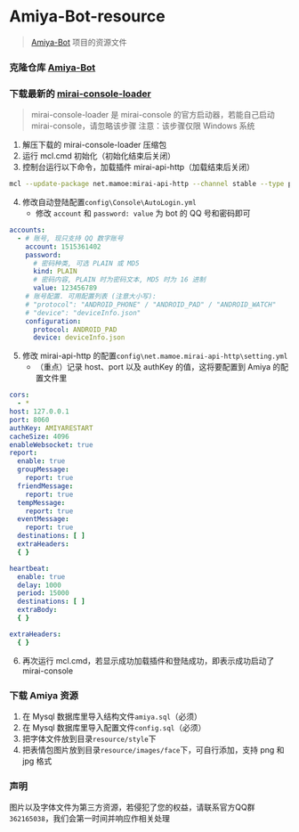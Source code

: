 # Amiya-Bot-resource

> [Amiya-Bot](https://github.com/vivien8261/Amiya-Bot) 项目的资源文件

### 克隆仓库 [Amiya-Bot](https://github.com/vivien8261/Amiya-Bot)

### 下载最新的 [mirai-console-loader](https://github.com/iTXTech/mirai-console-loader/releases)

> mirai-console-loader 是 mirai-console 的官方启动器，若能自己启动 mirai-console，请忽略该步骤
> 注意：该步骤仅限 Windows 系统

1. 解压下载的 mirai-console-loader 压缩包
2. 运行 mcl.cmd 初始化（初始化结束后关闭）
3. 控制台运行以下命令，加载插件 mirai-api-http（加载结束后关闭）

```bash
mcl --update-package net.mamoe:mirai-api-http --channel stable --type plugin
```

4. 修改自动登陆配置`config\Console\AutoLogin.yml`
    - 修改 `account` 和 `password: value` 为 bot 的 QQ 号和密码即可

```yml
accounts:
  - # 账号, 现只支持 QQ 数字账号
    account: 1515361402
    password:
      # 密码种类, 可选 PLAIN 或 MD5
      kind: PLAIN
      # 密码内容, PLAIN 时为密码文本, MD5 时为 16 进制
      value: 123456789
    # 账号配置. 可用配置列表 (注意大小写):
    # "protocol": "ANDROID_PHONE" / "ANDROID_PAD" / "ANDROID_WATCH"
    # "device": "deviceInfo.json"
    configuration:
      protocol: ANDROID_PAD
      device: deviceInfo.json
```

5. 修改 mirai-api-http 的配置`config\net.mamoe.mirai-api-http\setting.yml`
    - （重点）记录 host、port 以及 authKey 的值，这将要配置到 Amiya 的配置文件里

```yml
cors:
  - *
host: 127.0.0.1
port: 8060
authKey: AMIYARESTART
cacheSize: 4096
enableWebsocket: true
report:
  enable: true
  groupMessage:
    report: true
  friendMessage:
    report: true
  tempMessage:
    report: true
  eventMessage:
    report: true
  destinations: [ ]
  extraHeaders:
  { }

heartbeat:
  enable: true
  delay: 1000
  period: 15000
  destinations: [ ]
  extraBody:
  { }

extraHeaders:
  { }
```

6. 再次运行 mcl.cmd，若显示成功加载插件和登陆成功，即表示成功启动了 mirai-console

### 下载 Amiya 资源

1. 在 Mysql 数据库里导入结构文件`amiya.sql`（必须）
2. 在 Mysql 数据库里导入配置文件`config.sql`（必须）
3. 把字体文件放到目录`resource/style`下
4. 把表情包图片放到目录`resource/images/face`下，可自行添加，支持 png 和 jpg 格式

### 声明

图片以及字体文件为第三方资源，若侵犯了您的权益，请联系官方QQ群`362165038`，我们会第一时间并响应作相关处理